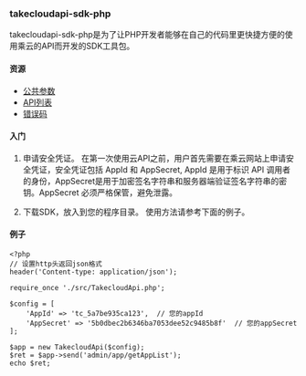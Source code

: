 ### takecloudapi-sdk-php

takecloudapi-sdk-php是为了让PHP开发者能够在自己的代码里更快捷方便的使用乘云的API而开发的SDK工具包。

#### 资源

* [公共参数](http://wiki.qcloud.com/wiki/%E5%85%AC%E5%85%B1%E5%8F%82%E6%95%B0)
* [API列表](http://wiki.qcloud.com/wiki/API)
* [错误码](http://wiki.qcloud.com/wiki/%E9%94%99%E8%AF%AF%E7%A0%81)

#### 入门

1. 申请安全凭证。
在第一次使用云API之前，用户首先需要在乘云网站上申请安全凭证，安全凭证包括 AppId 和 AppSecret, AppId 是用于标识 API 调用者的身份，AppSecret是用于加密签名字符串和服务器端验证签名字符串的密钥。AppSecret 必须严格保管，避免泄露。

2. 下载SDK，放入到您的程序目录。
使用方法请参考下面的例子。

#### 例子

    <?php
    // 设置http头返回json格式
    header('Content-type: application/json');
    
    require_once './src/TakecloudApi.php';
    
    $config = [
        'AppId' => 'tc_5a7be935ca123',  // 您的appId
        'AppSecret' => '5b0dbec2b6346ba7053dee52c9485b8f'  // 您的appSecret
    ];
    
    $app = new TakecloudApi($config);
    $ret = $app->send('admin/app/getAppList');
    echo $ret;
